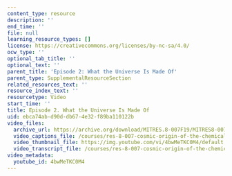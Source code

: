 ```yaml
---
content_type: resource
description: ''
end_time: ''
file: null
learning_resource_types: []
license: https://creativecommons.org/licenses/by-nc-sa/4.0/
ocw_type: ''
optional_tab_title: ''
optional_text: ''
parent_title: 'Episode 2: What the Universe Is Made Of'
parent_type: SupplementalResourceSection
related_resources_text: ''
resource_index_text: ''
resourcetype: Video
start_time: ''
title: Episode 2. What the Universe Is Made Of
uid: ebca74ab-d90d-db67-4e32-f89ba110122b
video_files:
  archive_url: https://archive.org/download/MITRES.8-007F19/MITRES8-007F19_ep02_300k.mp4
  video_captions_file: /courses/res-8-007-cosmic-origin-of-the-chemical-elements-fall-2019/d2e8b018f192560484b2c282ef54eb2a_4bwMeTKC0M4.vtt
  video_thumbnail_file: https://img.youtube.com/vi/4bwMeTKC0M4/default.jpg
  video_transcript_file: /courses/res-8-007-cosmic-origin-of-the-chemical-elements-fall-2019/7d942b6a7bdfc654c39f93b06976feb4_4bwMeTKC0M4.pdf
video_metadata:
  youtube_id: 4bwMeTKC0M4
---
```

